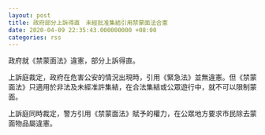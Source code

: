 ```yaml
---
layout: post
title: 政府部分上訴得直　未經批准集結引用禁蒙面法合憲
date: 2020-04-09 22:35:43.000000000 +08:00
categories: rss
---
```


政府就《禁蒙面法》違憲，部分上訴得直。

上訴庭裁定，政府在危害公安的情況出現時，引用《緊急法》並無違憲。但《禁蒙面法》只適用於非法及未經准許集結，在合法集結或公眾遊行中，就不可以限制蒙面。

上訴庭同時裁定，警方引用《禁蒙面法》賦予的權力，在公眾地方要求市民除去蒙面物品屬違憲。

